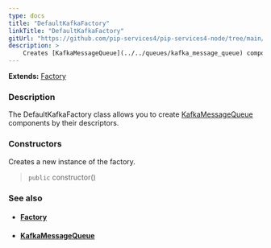 ```yaml
---
type: docs
title: "DefaultKafkaFactory"
linkTitle: "DefaultKafkaFactory"
gitUrl: "https://github.com/pip-services4/pip-services4-node/tree/main/pip-services4-kafka-node"
description: > 
    Creates [KafkaMessageQueue](../../queues/kafka_message_queue) components by their descriptors.
---
```


**Extends:** [Factory](../../../components/build/factory)

### Description

The DefaultKafkaFactory class allows you to create [KafkaMessageQueue](../../queues/kafka_message_queue) components by their descriptors.

### Constructors

Creates a new instance of the factory. 

> `public` constructor()


### See also
- #### [Factory](../../../components/build/factory)
- #### [KafkaMessageQueue](../../queues/kafka_message_queue)


